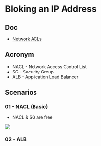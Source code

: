 # Bloking an IP Address

## Doc
* [Network ACLs](https://docs.aws.amazon.com/vpc/latest/userguide/vpc-network-acls.html)

## Acronym
* NACL - Network Access Control List
* SG - Security Group
* ALB - Application Load Balancer

## Scenarios
### 01 - NACL (Basic)
* NACL & SG are free

[<img src="https://i.imgur.com/28a7rNA.png">](https://i.imgur.com/28a7rNA.png)

### 02 - ALB
